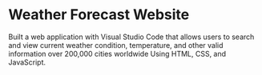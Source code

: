 # Weather Forecast Website

Built a web application with Visual Studio Code that allows users to search and view current weather condition, temperature, and other valid information over 200,000 cities worldwide Using HTML, CSS, and JavaScript.
